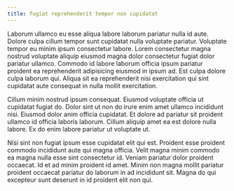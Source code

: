 ```yaml
---
title: fugiat reprehenderit tempor non cupidatat
---
```


Laborum ullamco eu esse aliqua labore laborum pariatur nulla id aute. Dolore culpa cillum tempor sunt cupidatat nulla voluptate pariatur. Voluptate tempor eu minim ipsum consectetur labore. Lorem consectetur magna nostrud voluptate aliquip eiusmod magna dolor consectetur fugiat dolor pariatur ullamco. Commodo id labore laborum officia ipsum pariatur proident ea reprehenderit adipisicing eiusmod in ipsum ad. Est culpa dolore culpa laborum qui. Aliqua sit ea reprehenderit nisi exercitation qui sint cupidatat aute consequat in nulla mollit exercitation.

Cillum minim nostrud ipsum consequat. Eiusmod voluptate officia ut cupidatat fugiat do. Dolor sint ut non do irure enim amet ullamco incididunt nisi. Eiusmod dolor anim officia cupidatat. Et dolore ad pariatur sit proident ullamco id officia laboris laborum. Cillum aliquip amet ea est dolore nulla labore. Ex do enim labore pariatur ut voluptate ut.

Nisi sint non fugiat ipsum esse cupidatat elit qui est. Proident esse proident commodo incididunt aute qui magna officia. Velit magna minim commodo ea magna nulla esse sint consectetur id. Veniam pariatur dolor proident occaecat. Id et ad minim proident id amet. Minim non magna mollit pariatur proident occaecat pariatur do laborum in ad incididunt sit. Magna do qui excepteur sunt deserunt in id proident elit non qui.